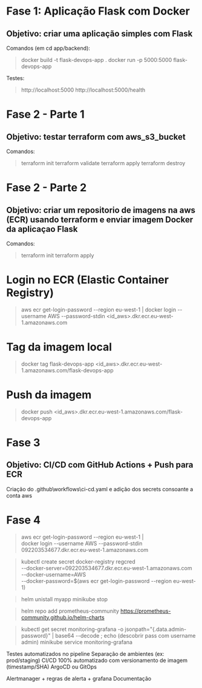 # Fase 1: Aplicação Flask com Docker

## Objetivo: criar uma aplicação simples com Flask

Comandos (em cd app/backend):

> docker build -t flask-devops-app .
> docker run -p 5000:5000 flask-devops-app

Testes:

> http://localhost:5000
> http://localhost:5000/health



# Fase 2 - Parte 1

## Objetivo: testar terraform com aws_s3_bucket

Comandos:

> terraform init
> terraform validate
> terraform apply
> terraform destroy



# Fase 2 - Parte 2

## Objetivo: criar um repositorio de imagens na aws (ECR) usando terraform e enviar imagem Docker da aplicaçao Flask

Comandos:

> terraform init
> terraform apply

# Login no ECR (Elastic Container Registry)
> aws ecr get-login-password --region eu-west-1 | docker login --username AWS --password-stdin <id_aws>.dkr.ecr.eu-west-1.amazonaws.com

# Tag da imagem local
> docker tag flask-devops-app <id_aws>.dkr.ecr.eu-west-1.amazonaws.com/flask-devops-app

# Push da imagem
> docker push <id_aws>.dkr.ecr.eu-west-1.amazonaws.com/flask-devops-app


# Fase 3

## Objetivo: CI/CD com GitHub Actions + Push para ECR

Criação do .github\workflows\ci-cd.yaml e adição dos secrets consoante a conta aws


# Fase 4

> aws ecr get-login-password --region eu-west-1 | \
docker login --username AWS --password-stdin 092203534677.dkr.ecr.eu-west-1.amazonaws.com

> kubectl create secret docker-registry regcred \
  --docker-server=092203534677.dkr.ecr.eu-west-1.amazonaws.com \
  --docker-username=AWS \
  --docker-password=$(aws ecr get-login-password --region eu-west-1)

> helm unistall myapp
> minikube stop

> helm repo add prometheus-community https://prometheus-community.github.io/helm-charts

> kubectl get secret monitoring-grafana -o jsonpath="{.data.admin-password}" | base64 --decode ; echo (descobrir pass com username admin)
> minikube service monitoring-grafana

Testes automatizados no pipeline
Separação de ambientes (ex: prod/staging)
CI/CD 100% automatizado com versionamento de imagem (timestamp/SHA)
ArgoCD ou GitOps

Alertmanager + regras de alerta + grafana
Documentação